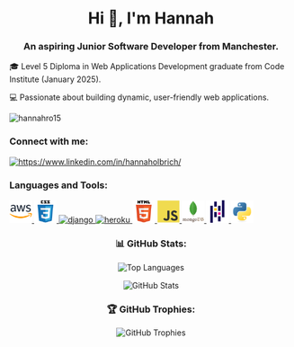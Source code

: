 <h1 align="center">Hi 👋, I'm Hannah</h1>
<h3 align="center">An aspiring Junior Software Developer from Manchester.</h3>
<p>🎓 Level 5 Diploma in Web Applications Development graduate from Code Institute (January 2025). </p>
<p>💻 Passionate about building dynamic, user-friendly web applications. </p>

<p align="left"> <img src="https://komarev.com/ghpvc/?username=hannahro15&label=Profile%20views&color=0e75b6&style=flat" alt="hannahro15" /> </p>

<h3 align="left">Connect with me:</h3>
<p align="left">
<a href="https://linkedin.com/in/https://www.linkedin.com/in/hannaholbrich/" target="blank"><img align="center" src="https://raw.githubusercontent.com/rahuldkjain/github-profile-readme-generator/master/src/images/icons/Social/linked-in-alt.svg" alt="https://www.linkedin.com/in/hannaholbrich/" height="30" width="40" /></a>
</p>

<h3 align="left">Languages and Tools:</h3>
<p align="left"> <a href="https://aws.amazon.com" target="_blank" rel="noreferrer"> <img src="https://raw.githubusercontent.com/devicons/devicon/master/icons/amazonwebservices/amazonwebservices-original-wordmark.svg" alt="aws" width="40" height="40"/> </a> <a href="https://www.w3schools.com/css/" target="_blank" rel="noreferrer"> <img src="https://raw.githubusercontent.com/devicons/devicon/master/icons/css3/css3-original-wordmark.svg" alt="css3" width="40" height="40"/> </a> <a href="https://www.djangoproject.com/" target="_blank" rel="noreferrer"> <img src="https://cdn.worldvectorlogo.com/logos/django.svg" alt="django" width="40" height="40"/> </a> <a href="https://heroku.com" target="_blank" rel="noreferrer"> <img src="https://www.vectorlogo.zone/logos/heroku/heroku-icon.svg" alt="heroku" width="40" height="40"/> </a> <a href="https://www.w3.org/html/" target="_blank" rel="noreferrer"> <img src="https://raw.githubusercontent.com/devicons/devicon/master/icons/html5/html5-original-wordmark.svg" alt="html5" width="40" height="40"/> </a> <a href="https://developer.mozilla.org/en-US/docs/Web/JavaScript" target="_blank" rel="noreferrer"> <img src="https://raw.githubusercontent.com/devicons/devicon/master/icons/javascript/javascript-original.svg" alt="javascript" width="40" height="40"/> </a> <a href="https://www.mongodb.com/" target="_blank" rel="noreferrer"> <img src="https://raw.githubusercontent.com/devicons/devicon/master/icons/mongodb/mongodb-original-wordmark.svg" alt="mongodb" width="40" height="40"/> </a> <a href="https://pandas.pydata.org/" target="_blank" rel="noreferrer"> <img src="https://raw.githubusercontent.com/devicons/devicon/2ae2a900d2f041da66e950e4d48052658d850630/icons/pandas/pandas-original.svg" alt="pandas" width="40" height="40"/> </a> <a href="https://www.python.org" target="_blank" rel="noreferrer"> <img src="https://raw.githubusercontent.com/devicons/devicon/master/icons/python/python-original.svg" alt="python" width="40" height="40"/> </a> </p>

<h3 align="center">📊 GitHub Stats:</h3>
<p align="center">
<img align="center" src="https://github-readme-stats.vercel.app/api/top-langs?username=hannahro15&show_icons=true&locale=en&layout=compact" alt="Top Languages" />
</p>

<p align="center">
<img align="center" src="https://github-readme-stats.vercel.app/api?username=hannahro15&show_icons=true&locale=en" alt="GitHub Stats" />
</p>
  
</p><h3 align="center">🏆 GitHub Trophies:</h3>
<p align="center"> 
<img src="https://github-profile-trophy.vercel.app/?username=hannahro15&theme=onedark" alt="GitHub Trophies" />
</p>
